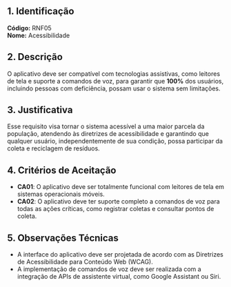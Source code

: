 ## 1. Identificação  
**Código:** RNF05  
**Nome:** Acessibilidade  

## 2. Descrição  
O aplicativo deve ser compatível com tecnologias assistivas, como leitores de tela e suporte a comandos de voz, para garantir que **100%** dos usuários, incluindo pessoas com deficiência, possam usar o sistema sem limitações.  

## 3. Justificativa  
Esse requisito visa tornar o sistema acessível a uma maior parcela da população, atendendo às diretrizes de acessibilidade e garantindo que qualquer usuário, independentemente de sua condição, possa participar da coleta e reciclagem de resíduos.  

## 4. Critérios de Aceitação  
- **CA01**: O aplicativo deve ser totalmente funcional com leitores de tela em sistemas operacionais móveis.  
- **CA02**: O aplicativo deve ter suporte completo a comandos de voz para todas as ações críticas, como registrar coletas e consultar pontos de coleta.  

## 5. Observações Técnicas  
- A interface do aplicativo deve ser projetada de acordo com as Diretrizes de Acessibilidade para Conteúdo Web (WCAG).  
- A implementação de comandos de voz deve ser realizada com a integração de APIs de assistente virtual, como Google Assistant ou Siri.